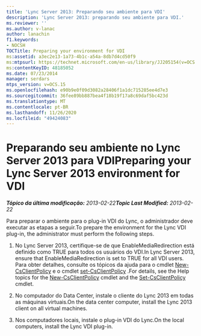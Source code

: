 ```yaml
---
title: 'Lync Server 2013: Preparando seu ambiente para VDI'
description: 'Lync Server 2013: preparando seu ambiente para VDI.'
ms.reviewer: ''
ms.author: v-lanac
author: lanachin
f1.keywords:
- NOCSH
TOCTitle: Preparing your environment for VDI
ms:assetid: a3ec2e13-1a73-4b1c-a54a-8db7d4cd50f9
ms:mtpsurl: https://technet.microsoft.com/en-us/library/JJ205154(v=OCS.15)
ms:contentKeyID: 48185052
ms.date: 07/23/2014
manager: serdars
mtps_version: v=OCS.15
ms.openlocfilehash: e90b9e0f09d3082a28406f1a1dc715285ee4d7e3
ms.sourcegitcommit: 36fee89bb887bea4f18b19f17a8c69daf5bc423d
ms.translationtype: MT
ms.contentlocale: pt-BR
ms.lasthandoff: 11/26/2020
ms.locfileid: "49424083"
---
```

# <a name="preparing-your-lync-server-2013-environment-for-vdi"></a><span data-ttu-id="d59be-103">Preparando seu ambiente no Lync Server 2013 para VDI</span><span class="sxs-lookup"><span data-stu-id="d59be-103">Preparing your Lync Server 2013 environment for VDI</span></span>

<div data-xmlns="http://www.w3.org/1999/xhtml">

<div class="topic" data-xmlns="http://www.w3.org/1999/xhtml" data-msxsl="urn:schemas-microsoft-com:xslt" data-cs="https://msdn.microsoft.com/">

<div data-asp="https://msdn2.microsoft.com/asp">



</div>

<div id="mainSection">

<div id="mainBody"><span data-ttu-id="d59be-104">

<span> </span></span><span class="sxs-lookup"><span data-stu-id="d59be-104">

<span> </span></span></span>

<span data-ttu-id="d59be-105">_**Tópico da última modificação:** 2013-02-22_</span><span class="sxs-lookup"><span data-stu-id="d59be-105">_**Topic Last Modified:** 2013-02-22_</span></span>

<span data-ttu-id="d59be-106">Para preparar o ambiente para o plug-in VDI do Lync, o administrador deve executar as etapas a seguir.</span><span class="sxs-lookup"><span data-stu-id="d59be-106">To prepare the environment for the Lync VDI plug-in, the administrator must perform the following steps.</span></span>

1.  <span data-ttu-id="d59be-107">No Lync Server 2013, certifique-se de que EnableMediaRedirection está definido como TRUE para todos os usuários do VDI.</span><span class="sxs-lookup"><span data-stu-id="d59be-107">In Lync Server 2013, ensure that EnableMediaRedirection is set to TRUE for all VDI users.</span></span> <span data-ttu-id="d59be-108">Para obter detalhes, consulte os tópicos da ajuda para o cmdlet [New-CsClientPolicy](https://docs.microsoft.com/powershell/module/skype/New-CsClientPolicy) e o cmdlet [set-CsClientPolicy](https://docs.microsoft.com/powershell/module/skype/Set-CsClientPolicy) .</span><span class="sxs-lookup"><span data-stu-id="d59be-108">For details, see the Help topics for the [New-CsClientPolicy](https://docs.microsoft.com/powershell/module/skype/New-CsClientPolicy) cmdlet and the [Set-CsClientPolicy](https://docs.microsoft.com/powershell/module/skype/Set-CsClientPolicy) cmdlet.</span></span>

2.  <span data-ttu-id="d59be-109">No computador do Data Center, instale o cliente do Lync 2013 em todas as máquinas virtuais.</span><span class="sxs-lookup"><span data-stu-id="d59be-109">On the data center computer, install the Lync 2013 client on all virtual machines.</span></span>

3.  <span data-ttu-id="d59be-110">Nos computadores locais, instale o plug-in VDI do Lync.</span><span class="sxs-lookup"><span data-stu-id="d59be-110">On the local computers, install the Lync VDI plug-in.</span></span>

<span data-ttu-id="d59be-111"></div>

<span> </span>

</div>

</div>

</span><span class="sxs-lookup"><span data-stu-id="d59be-111"></div>

<span> </span>

</div>

</div>

</span></span></div>

